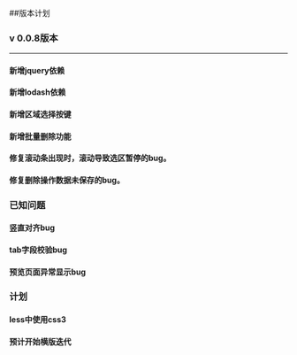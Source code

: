 ##版本计划

### v 0.0.8版本 
----
#### 新增jquery依赖
#### 新增lodash依赖
#### 新增区域选择按键
#### 新增批量删除功能
#### 修复滚动条出现时，滚动导致选区暂停的bug。
#### 修复删除操作数据未保存的bug。

### 已知问题

#### 竖直对齐bug
#### tab字段校验bug
#### 预览页面异常显示bug

###  计划
#### less中使用css3
#### 预计开始横版迭代 
